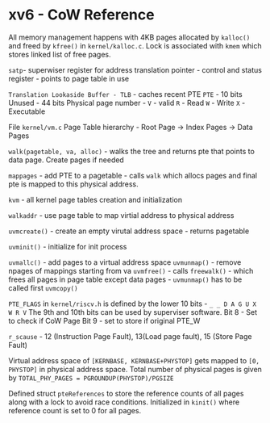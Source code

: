 # xv6 - CoW Reference

All memory management happens with 4KB pages allocated by `kalloc()` and freed by `kfree()` in `kernel/kalloc.c`. Lock is associated with `kmem` which stores linked list of free pages.

`satp`- superwiser register for address translation pointer - control and status register - points to page table in use

`Translation Lookaside Buffer - TLB` - caches recent PTE
`PTE` - 10 bits Unused - 44 bits Physical page number -
    `V` - valid
    `R` - Read
    `W` - Write
    `X` - Executable


File `kernel/vm.c`
Page Table hierarchy - Root Page -> Index Pages -> Data Pages

`walk(pagetable, va, alloc)` - walks the tree and returns pte that points to data page. Create pages if needed

`mappages` - add PTE to a pagetable - calls `walk` which allocs pages and final pte is mapped to this physical address.

`kvm` - all kernel page tables creation and initialization

`walkaddr` - use page table to map virtial address to physical address

`uvmcreate()` - create an empty virutal address space - returns pagetable

`uvminit()` - initialize for init process

`uvmallc()` - add pages to a virtual address space
`uvmunmap()` - remove npages of mappings starting from va
`uvmfree()` - calls `freewalk()` - which frees all pages in page table except data pages - `uvmunmap()` has to be called first
`uvmcopy()`

`PTE_FLAGS` in `kernel/riscv.h` is defined by the lower 10 bits - `_ _ D A G U X W R V`
The 9th and 10th bits can be used by superviser software.
Bit 8 - Set to check if CoW Page
Bit 9 - set to store if original PTE_W

`r_scause` - 12 (Instruction Page Fault), 13(Load page fault), 15 (Store Page Fault)

Virtual address space of `[KERNBASE, KERNBASE+PHYSTOP]` gets mapped to `[0, PHYSTOP]` in physical address space.
Total number of physical pages is given by `TOTAL_PHY_PAGES = PGROUNDUP(PHYSTOP)/PGSIZE`

Defined struct `pteReferences` to store the reference counts of all pages along with a lock to avoid race conditions. Initialized in `kinit()` where reference count is set to 0 for all pages.
